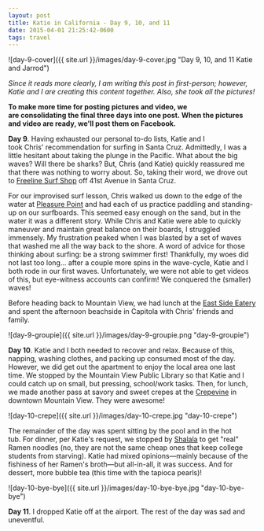 ```yaml
---
layout: post
title: Katie in California - Day 9, 10, and 11
date: 2015-04-01 21:25:42-0600
tags: travel
---
```


![day-9-cover]({{ site.url }}/images/day-9-cover.jpg "Day 9, 10, and 11 Katie and Jarrod")

*Since it reads more clearly, I am writing this post in first-person; however, Katie and I are creating this content together. Also, she took all the pictures!*

**To make more time for posting pictures and video, we are consolidating the final three days into one post. When the pictures and video are ready, we'll post them on Facebook.**

**Day 9**. Having exhausted our personal to-do lists, Katie and I took Chris' recommendation for surfing in Santa Cruz. Admittedly, I was a little hesitant about taking the plunge in the Pacific. What about the big waves? Will there be sharks? But, Chris (and Katie) quickly reassured me that there was nothing to worry about. So, taking their word, we drove out to [Freeline Surf Shop](http://www.yelp.com/biz/freeline-design-surf-shop-santa-cruz) off 41st Avenue in Santa Cruz.

For our improvised surf lesson, Chris walked us down to the edge of the water at [Pleasure Point](http://www.surfline.com/surf-report/pleasure-point-central-california_4190/) and had each of us practice paddling and standing-up on our surfboards. This seemed easy enough on the sand, but in the water it was a different story. While Chris and Katie were able to quickly maneuver and maintain great balance on their boards, I struggled immensely. My frustration peaked when I was blasted by a set of waves that washed me all the way back to the shore. A word of advice for those thinking about surfing: be a strong swimmer first! Thankfully, my woes did not last too long... after a couple more spins in the wave-cycle, Katie and I both rode in our first waves. Unfortunately, we were not able to get videos of this, but eye-witness accounts can confirm! We conquered the (smaller) waves!

Before heading back to Mountain View, we had lunch at the [East Side Eatery](http://pleasurepizzasc.com/ese-menu/) and spent the afternoon beachside in Capitola with Chris' friends and family.

![day-9-groupie]({{ site.url }}/images/day-9-groupie.png "day-9-groupie")

**Day 10**. Katie and I both needed to recover and relax. Because of this, napping, washing clothes, and packing up consumed most of the day. However, we did get out the apartment to enjoy the local area one last time. We stopped by the Mountain View Public Library so that Katie and I could catch up on small, but pressing, school/work tasks. Then, for lunch, we made another pass at savory and sweet crepes at the [Crepevine](http://www.crepevine.com/crepevine-locations-mountainview.html) in downtown Mountain View. They were awesome!

![day-10-crepe]({{ site.url }}/images/day-10-crepe.jpg "day-10-crepe")

The remainder of the day was spent sitting by the pool and in the hot tub. For dinner, per Katie's request, we stopped by [Shalala](http://www.ramenshalala.com/) to get "real" Ramen noodles (no, they are not the same cheap ones that keep college students from starving). Katie had mixed opinions—mainly because of the fishiness of her Ramen's broth—but all-in-all, it was success. And for dessert, more bubble tea (this time with the tapioca pearls)!

![day-10-bye-bye]({{ site.url }}/images/day-10-bye-bye.jpg "day-10-bye-bye")

**Day 11**. I dropped Katie off at the airport. The rest of the day was sad and uneventful.